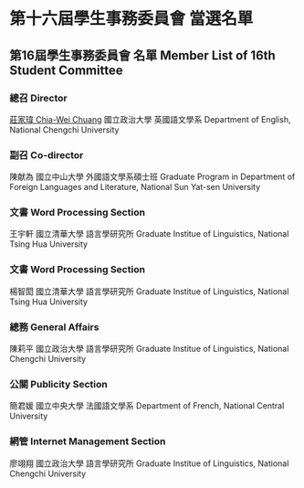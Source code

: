 # 第十六屆學生事務委員會 當選名單

## 第16屆學生事務委員會 名單 Member List of 16th Student Committee

### 總召 Director
[莊家瑋 Chia-Wei Chuang](https://orcid.org/%200000-0002-3029-4463)
國立政治大學 英國語文學系
Department of English, National Chengchi University

### 副召 Co-director
陳献為
國立中山大學 外國語文學系碩士班
Graduate Program in Department of Foreign Languages and Literature, National Sun Yat-sen University 

### 文書 Word Processing Section
王宇軒
國立清華大學 語言學研究所
Graduate Institue of Linguistics, National Tsing Hua University

### 文書 Word Processing Section
楊智閎
國立清華大學 語言學研究所
Graduate Institue of Linguistics, National Tsing Hua University

### 總務 General Affairs
陳莉平
國立政治大學 語言學研究所
Graduate Institue of Linguistics, National Chengchi University

### 公關 Publicity Section
簡君媛
國立中央大學 法國語文學系
Department of French, National Central University

### 網管 Internet Management Section
廖翊翔
國立政治大學 語言學研究所
Graduate Institue of Linguistics, National Chengchi University